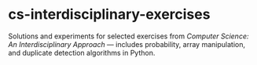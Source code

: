# cs-interdisciplinary-exercises
Solutions and experiments for selected exercises from *Computer Science: An Interdisciplinary Approach* — includes probability, array manipulation, and duplicate detection algorithms in Python.
